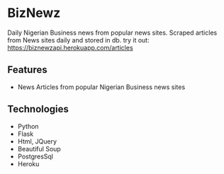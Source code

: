 # BizNewz
 Daily Nigerian Business news from popular news sites.
 Scraped articles from News sites daily and stored in db.
 try it out: https://biznewzapi.herokuapp.com/articles

## Features
* News Articles from popular Nigerian Business news sites

 
## Technologies
* Python
* Flask 
* Html, JQuery
* Beautiful Soup
* PostgresSql
* Heroku
